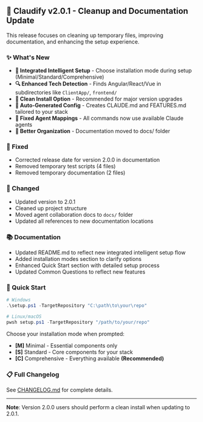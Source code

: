 ## 🎉 Claudify v2.0.1 - Cleanup and Documentation Update

This release focuses on cleaning up temporary files, improving documentation, and enhancing the setup experience.

### ✨ What's New

- **🚀 Integrated Intelligent Setup** - Choose installation mode during setup (Minimal/Standard/Comprehensive)
- **🔍 Enhanced Tech Detection** - Finds Angular/React/Vue in subdirectories like `ClientApp/`, `frontend/`
- **🧹 Clean Install Option** - Recommended for major version upgrades
- **📝 Auto-Generated Config** - Creates CLAUDE.md and FEATURES.md tailored to your stack
- **🎯 Fixed Agent Mappings** - All commands now use available Claude agents
- **📁 Better Organization** - Documentation moved to docs/ folder

### 🐛 Fixed
- Corrected release date for version 2.0.0 in documentation
- Removed temporary test scripts (4 files)
- Removed temporary documentation (2 files)

### 📝 Changed
- Updated version to 2.0.1
- Cleaned up project structure
- Moved agent collaboration docs to `docs/` folder
- Updated all references to new documentation locations

### 📚 Documentation
- Updated README.md to reflect new integrated intelligent setup flow
- Added installation modes section to clarify options
- Enhanced Quick Start section with detailed setup process
- Updated Common Questions to reflect new features

### 🚀 Quick Start

```powershell
# Windows
.\setup.ps1 -TargetRepository "C:\path\to\your\repo"

# Linux/macOS
pwsh setup.ps1 -TargetRepository "/path/to/your/repo"
```

Choose your installation mode when prompted:
- **[M]** Minimal - Essential components only
- **[S]** Standard - Core components for your stack
- **[C]** Comprehensive - Everything available **(Recommended)**

### 📋 Full Changelog
See [CHANGELOG.md](https://github.com/GranatenUdo/claudify/blob/main/CHANGELOG.md) for complete details.

---
**Note**: Version 2.0.0 users should perform a clean install when updating to 2.0.1.